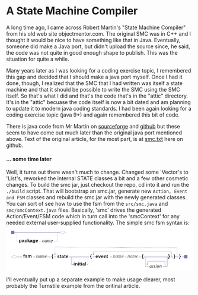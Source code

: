 # A State Machine Compiler

A long time ago, I came across Robert Martin's "State Machine Compiler" from his old web site objectmentor.com.  The original SMC was in C++ and I thought it would be nice to have something like that in Java.  Eventually, someone did make a Java port, but didn't upload the source since, he said, the code was not quite in good enough shape to publish.  This was the situation for quite a while.

Many years later as I was looking for a coding exercise topic, I remembered this gap and decided that I should make a java port myself.  Once I had it done, though, I realized that the SMC that I had written was itself a state machine and that it should be possible to write the SMC using the SMC itself. So that's what I did and that's the code that's in the "attic" directory.  It's in the "attic" becuase the code itself is now a bit dated and am planning to update it to modern java coding standards.  I had been again looking for a coding exercise topic (java 9+) and again remembered this bit of code.

There is java code from Mr Martin on [sourceforge](https://sourceforge.net/projects/javasmc) and [github](https://github.com/unclebob/smcjava) but these seem to have come out much later than the original java port mentioned above.  Text of the original article, for the most part, is at [smc.txt](https://github.com/unclebob/smcjava/blob/master/Docs/smc.txt) here on github.

#### ... some time later

Well, it turns out there wasn't much to change.  Changed some 'Vector's to 'List's, reworked the internal STATE classes a bit and a few other cosmetic changes. To build the smc jar, just checkout the repo, cd into it and run the <code>./build</code> script.  That will bootstrap an smc.jar, generate new <code>Action, Event and FSM</code> classes and rebuild the smc.jar with the newly generated classes.  You can sort of see how to use the fsm from the <code>src/smc.java</code> and <code>smc/smcContext.java</code> files.  Basically, 'smc' drives the generated Action/Event/FSM code which in turn call into the 'smcContext' for any needed external user-supplied functionality.  The simple smc fsm syntax is: ![fsm syntax](fsm-syntax.png)

I'll eventually put up a separate example to make usage clearer, most probably the Turnstile example from the oritinal article.  
